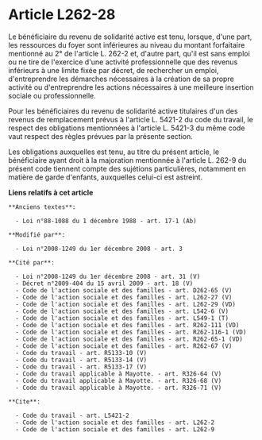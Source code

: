 # Article L262-28

Le bénéficiaire du revenu de solidarité active est tenu, lorsque, d'une part, les ressources du foyer sont inférieures au
niveau du montant forfaitaire mentionné au 2° de l'article L. 262-2 et, d'autre part, qu'il est sans emploi ou ne tire de
l'exercice d'une activité professionnelle que des revenus inférieurs à une limite fixée par décret, de rechercher un emploi,
d'entreprendre les démarches nécessaires à la création de sa propre activité ou d'entreprendre les actions nécessaires à une
meilleure insertion sociale ou professionnelle. 

Pour les bénéficiaires du revenu de solidarité active titulaires d'un des revenus de remplacement prévus à l'article L.
5421-2 du code du travail, le respect des obligations mentionnées à l'article L. 5421-3 du même code vaut respect des règles
prévues par la présente section. 

Les obligations auxquelles est tenu, au titre du présent article, le bénéficiaire ayant droit à la majoration mentionnée à
l'article L. 262-9 du présent code tiennent compte des sujétions particulières, notamment en matière de garde d'enfants,
auxquelles celui-ci est astreint.

**Liens relatifs à cet article**

	**Anciens textes**:

	  - Loi n°88-1088 du 1 décembre 1988 - art. 17-1 (Ab)

	**Modifié par**:

	  - Loi n°2008-1249 du 1er décembre 2008 - art. 3

	**Cité par**:

	  - Loi n°2008-1249 du 1er décembre 2008 - art. 31 (V)
	  - Décret n°2009-404 du 15 avril 2009 - art. 18 (V)
	  - Code de l'action sociale et des familles - art. D262-65 (V)
	  - Code de l'action sociale et des familles - art. L262-27 (V)
	  - Code de l'action sociale et des familles - art. L262-29 (VD)
	  - Code de l'action sociale et des familles - art. L542-6 (V)
	  - Code de l'action sociale et des familles - art. L549-1 (T)
	  - Code de l'action sociale et des familles - art. R262-111 (VD)
	  - Code de l'action sociale et des familles - art. R262-116-1 (VD)
	  - Code de l'action sociale et des familles - art. R262-65-1 (VD)
	  - Code de l'action sociale et des familles - art. R262-67 (V)
	  - Code du travail - art. R5133-10 (V)
	  - Code du travail - art. R5133-14 (V)
	  - Code du travail - art. R5133-17 (V)
	  - Code du travail applicable à Mayotte. - art. R326-64 (V)
	  - Code du travail applicable à Mayotte. - art. R326-68 (V)
	  - Code du travail applicable à Mayotte. - art. R326-71 (V)

	**Cite**:

	  - Code du travail - art. L5421-2
	  - Code de l'action sociale et des familles - art. L262-2
	  - Code de l'action sociale et des familles - art. L262-9
